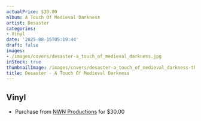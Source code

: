 ```yaml
---
actualPrice: $30.00
album: A Touch Of Medieval Darkness
artist: Desaster
categories:
- Vinyl
date: '2025-08-15T05:19:44'
draft: false
images:
- /images/covers/desaster-a_touch_of_medieval_darkness.jpg
inStock: true
thumbnailImage: /images/covers/desaster-a_touch_of_medieval_darkness-thumb.jpg
title: Desaster - A Touch Of Medieval Darkness
---
```


## Vinyl
* Purchase from [NWN Productions](http://shop.nwnprod.com/index.php?route=product/product&path=75&product_id=62915&sort=pd.name&order=ASC) for $30.00
